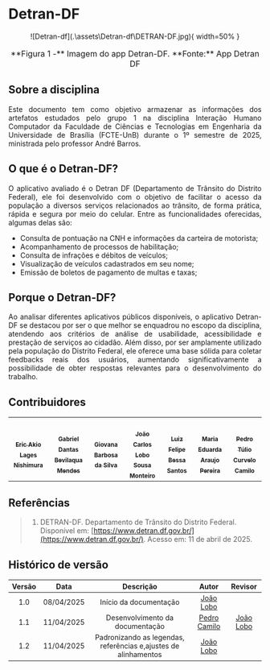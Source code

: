 # Detran-DF

<center>
![Detran-df](.\assets\Detran-df\DETRAN-DF.jpg){ width=50% }
</center>
<font size="3"><p style="text-align: center">**Figura 1 -** Imagem do app Detran-DF. **Fonte:** App Detran DF</p></font>

## Sobre a disciplina

<p align="justify">
Este documento tem como objetivo armazenar as informações dos artefatos estudados pelo grupo 1 na disciplina Interação Humano Computador da Faculdade de Ciências e Tecnologias em Engenharia da Universidade de Brasília (FCTE-UnB) durante o 1º semestre de 2025, ministrada pelo professor André Barros.
</p>

## O que é o Detran-DF?

<p align="justify">
O aplicativo avaliado é o Detran DF (Departamento de Trânsito do Distrito Federal), ele foi desenvolvido com o objetivo de facilitar o acesso da população a diversos serviços relacionados ao trânsito, de forma prática, rápida e segura por meio do celular. Entre as funcionalidades oferecidas, algumas delas são:
</p>

- Consulta de pontuação na CNH e informações da carteira de motorista;
- Acompanhamento de processos de habilitação;
- Consulta de infrações e débitos de veículos;
- Visualização de veículos cadastrados em seu nome;
- Emissão de boletos de pagamento de multas e taxas;

## Porque o Detran-DF?

<p align="justify">
Ao analisar diferentes aplicativos públicos disponíveis, o aplicativo Detran-DF se destacou por ser o que melhor se enquadrou no escopo da disciplina, atendendo aos critérios de análise de usabilidade, acessibilidade e prestação de serviços ao cidadão. Além disso, por ser amplamente utilizado pela população do Distrito Federal, ele oferece uma base sólida para coletar feedbacks reais dos usuários, aumentando significativamente a possibilidade de obter respostas relevantes para o desenvolvimento do trabalho.
</p>

## Contribuidores

<table>
  <tr>
    <td align="center"><a href="https://github.com/eric-kingu"><img style="border-radius: 60%;" src="https://github.com/eric-kingu.png" width="200px;" alt=""/><br /><sub><b>Eric Akio Lages Nishimura</b></sub></a><br />
    <td align="center"><a href="https://github.com/gbevi"><img style="border-radius: 60%;" src="https://github.com/gbevi.png" width="200px;" alt=""/><br /><sub><b>Gabriel Dantas Bevilaqua Mendes</b></sub></a><br />
    <td align="center"><a href="https://github.com/gio221"><img style="border-radius: 60%;" src="https://github.com/gio221.png" width="200px;" alt=""/><br /><sub><b>Giovana Barbosa da Silva</b></sub></a><br /><a href="Link git" title="Rocketseat"></a></td>
    <td align="center"><a href="https://github.com/joaolobo10"><img style="border-radius: 60%;" src="https://github.com/joaolobo10.png" width="200px;" alt=""/><br /><sub><b>João Carlos Lobo Sousa Monteiro</b></sub></a><br />
    <td align="center"><a href="https://github.com/lfelipebessa"><img style="border-radius: 60%;" src="https://github.com/lfelipebessa.png" width="200px;" alt=""/><br /><sub><b>Luiz Felipe Bessa Santos</b></sub></a><br /><a href="Link git" title="Rocketseat"></a></td>
    <td align="center"><a href="https://github.com/maaduh"><img style="border-radius: 60%;" src="https://github.com/maaduh.png" width="200px;" alt=""/><br /><sub><b>Maria Eduarda Araujo Pereira</b></sub></a><br />
    <td align="center"><a href="https://github.com/PedrooCamilo"><img style="border-radius: 60%;" src="https://github.com/PedrooCamilo.png" width="200px;" alt=""/><br /><sub><b>Pedro Túlio Curvelo Camilo</b></sub></a><br />
  </tr>
</table>

## Referências

> 1. DETRAN-DF. Departamento de Trânsito do Distrito Federal. Disponível em: [https://www.detran.df.gov.br/](https://www.detran.df.gov.br/). Acesso em: 11 de abril de 2025.

## Histórico de versão

| Versão |    Data    |                            Descrição                            |                      Autor                      |                  Revisor                   |
| :----: | :--------: | :-------------------------------------------------------------: | :---------------------------------------------: | :----------------------------------------: |
|  1.0   | 08/04/2025 |                     Início da documentação                      |   [João Lobo](https://github.com/joaolobo10)    |                                            |
|  1.1   | 11/04/2025 |                 Desenvolvimento da documentação                 | [Pedro Camilo](https://github.com/PedrooCamilo) | [João Lobo](https://github.com/joaolobo10) |
|  1.2   | 11/04/2025 | Padronizando as legendas, referências e,ajustes de alinhamentos |   [João Lobo](https://github.com/joaolobo10)    |                                            |

